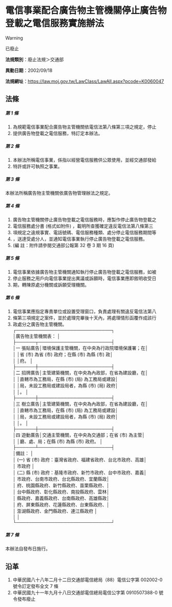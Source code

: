 # 電信事業配合廣告物主管機關停止廣告物登載之電信服務實施辦法


> [!WARNING]
> 已廢止


**法規類別**：廢止法規＞交通部

**異動日期**：2002/09/18  

**法規網址**：https://law.moj.gov.tw/LawClass/LawAll.aspx?pcode=K0060047



## 法條
##### 第 1 條
1. 為規範電信事業配合廣告物主管機關依電信法第八條第三項之規定，停止
1. 提供廣告物登載之電信服務，特訂定本辦法。

##### 第 2 條
1. 本辦法所稱電信事業，係指以經營電信服務供公眾使用，並經交通部發給
1. 特許或許可執照之事業。

##### 第 3 條
本辦法所稱廣告物主管機關依廣告物管理辦法之規定。

##### 第 4 條
1. 廣告物主管機關停止廣告物登載之電信服務時，應製作停止廣告物登載之
1. 電信服務處分書 (格式如附件) ，載明所查獲確定違反電信法第八條第三
1. 項規定之違規事實、電話號碼、電信服務種類、處分停止電信服務期間等
1. ，送達受處分人，並通知電信事業執行停止廣告物登載之電信服務。
1.  (編      註：附件請參閱交通部公報第 32 卷 3 期 16 頁)

##### 第 5 條
1. 電信事業依據廣告物主管機關通知執行停止廣告物登載之電信服務，如被
1. 停止服務之用戶向電信事業提出異議或訴願時，電信事業應即敘明收受日
1. 期，轉陳原處分機關或訴願受理機關。

##### 第 6 條
1. 電信事業應指定專責單位或設置受理窗口，負責處理有關違反電信法第八
1. 條第三項規定之案件，並於處理完畢後十天內，將處理情形函覆作成該行
1. 政處分之廣告物主管機關。  
┌──────────────────────────────┐  
│廣告物主管機關表：                                          │  
├──────┬───────────────────────┤  
│一  張貼廣告│環境保護主管機關，在中央為行政院環境保護署；在│  
│            │省 (市) 為省 (市) 政府；在縣 (市) 為縣 (市) 政│  
│            │府。                                          │  
├──────┼───────────────────────┤  
│二  招牌廣告│主管建築機關，在中央為內政部，在省為建設廳，在│  
│            │直轄市為工務局，在縣 (市)  (局) 為工務局或建設│  
│            │局，未設工務局或建設局者，為縣 (市)  (局) 政府│  
│            │。                                            │  
├──────┼───────────────────────┤  
│三  樹立廣告│主管建築機關，在中央為內政部，在省為建設廳，在│  
│            │直轄市為工務局，在縣 (市)  (局) 為工務局或建設│  
│            │局，未設工務局或建設局者，為縣 (市)  (局) 政府│  
│            │。                                            │  
├──────┼───────────────────────┤  
│四  遊動廣告│交通主管機關，在中央為交通部；在省 (市) 為主管│  
│            │廳、處、局；在縣 (市) 為縣 (市) 政府。        │  
├──────┴───────────────────────┤  
│備註：                                                      │  
│ (一) 省 (市) 政府：臺灣省政府、福建省政府、台北市政府、高雄│  
│                    市政府                                  │  
│ (二) 縣 (市) 政府：基隆市政府、新竹市政府、台中市政府、嘉義│  
│                    市政府、台南市政府、台北縣政府、宜蘭縣政│  
│                    府、桃園縣政府、新竹縣政府、苗栗縣政府、│  
│                    台中縣政府、彰化縣政府、南投縣政府、雲林│  
│                    縣政府、嘉義縣政府、台南縣政府、高雄縣政│  
│                    府、屏東縣政府、花蓮縣政府、台東縣政府、│  
│                    澎湖縣政府、金門縣政府、連江縣政府      │  
│                                                            │  
└──────────────────────────────┘

##### 第 7 條
本辦法自發布日施行。

## 沿革
1. 中華民國八十八年二月十二日交通部電信總局（88）電信公字第 002002-0 號令訂定發布全文 7  條
1. 中華民國九十一年九月十八日交通部電信總局電信公字第 0910507388-0 號令發布廢止
